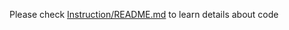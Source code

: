 Please check [Instruction/README.md](https://github.com/hlim88/PBH-NS/blob/master/ss_gr_hydro/Instruction/README.md) 
to learn details about code
